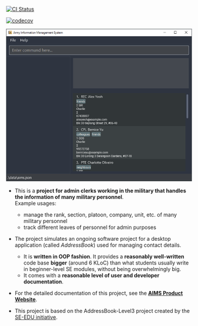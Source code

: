 [![CI Status](https://github.com/se-edu/addressbook-level3/workflows/Java%20CI/badge.svg)](https://github.com/se-edu/addressbook-level3/actions)

[![codecov](https://codecov.io/gh/AY2223S2-CS2103T-W10-3/tp/branch/master/graph/badge.svg?token=4F64F7O6TM)](https://codecov.io/gh/AY2223S2-CS2103T-W10-3/tp)

![Ui](docs/images/Ui.png)

- This is a **project for admin clerks working in the military that handles the information of many military personnel**.<br>
  Example usages:
  - manage the rank, section, platoon, company, unit, etc. of many military personnel
  - track different leaves of personnel for admin purposes
- The project simulates an ongoing software project for a desktop application (called _AddressBook_) used for managing contact details.
  - It is **written in OOP fashion**. It provides a **reasonably well-written** code base **bigger** (around 6 KLoC) than what students usually write in beginner-level SE modules, without being overwhelmingly big.
  - It comes with a **reasonable level of user and developer documentation**.

- For the detailed documentation of this project, see the **[AIMS Product Website](https://ay2223s2-cs2103t-w10-3.github.io/tp/)**.
- This project is based on the AddressBook-Level3 project created by the [SE-EDU initiative](https://se-education.org).
